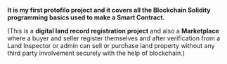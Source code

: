**It is my first protofilo project and it covers all the Blockchain Solidity programming basics used to make a Smart Contract.**

(This is a **digital land record registration project** and also a **Marketplace** where a buyer and seller register themselves
and after verification from a Land Inspector or admin can sell or purchase land property without any third party involvement securely with the help of blockchain.)

